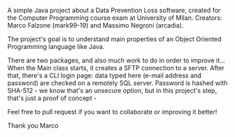 A simple Java project about a Data Prevention Loss software, created for the Computer Programming course exam at University of Milan.
Creators: Marco Falzone (mark99-19) and Massimo Negroni (arcadia).

The project's goal is to understand main properties of an Object Oriented Programming language like Java.

There are two packages, and also much work to do in order to improve it...
When the Main class starts, it creates a SFTP connection to a server. After that, there's a CLI login page: data typed here (e-mail address and password) are checked on a remotely SQL server.
Password is hashed with SHA-512 - we know that's an unsecure option, but in this project's step, that's just a proof of concept -

Feel free to pull request if you want to collaborate or improving it better!

Thank you
Marco
